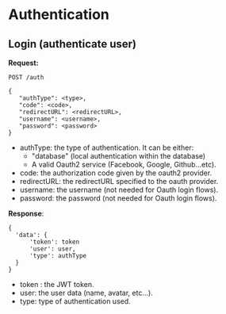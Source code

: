 # Authentication

## Login (authenticate user)
  
  **Request:**
  
  ```
  POST /auth
    
  {
     "authType": <type>,
     "code": <code>,
	 "redirectURL": <redirectURL>,
	 "username": <username>,
	 "password": <password>
  }
  ```
  
  + authType: the type of authentication. It can be either:  
    - "database" (local authentication within the database)
    - A valid Oauth2 service (Facebook, Google, Github...etc).   
  + code: the authorization code given by the oauth2 provider.  
  + redirectURL: the redirectURL specified to the oauth provider.
  + username: the username (not needed for Oauth login flows).
  + password: the password (not needed for Oauth login flows).      
  
  **Response**: 
  
  ```
  {
	'data': {
		'token': token
		'user': user,
		'type': authType
	}
  }
  ```
  
  +	token : the JWT token.
  + user: the user data (name, avatar, etc...).
  + type: type of authentication used.